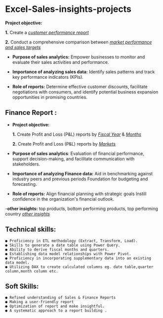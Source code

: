 # Excel-Sales-insights-projects

**Project objective:**

   **1.** Create a _[customer performance report](https://github.com/suman29bishnoi/Excel-Sales-insights-projects/blob/main/Customer%20Performance%20Report.pdf)_ 

  **2.** Conduct a comprehensive comparison between _[market performance and sales targets](https://github.com/suman29bishnoi/Excel-Sales-insights-projects/blob/main/Market%20Performance%20vs%20Target%20Report.pdf)_

- **Purpose of sales analytics:** Empower businesses to monitor and evaluate their sales activities and performance.

- **Importance of analyzing sales data:** Identify sales patterns and track key performance indicators (KPIs).

- **Role of reports:** Determine effective customer discounts, facilitate negotiations with consumers, and identify potential business expansion opportunities in promising countries.


## Finance Report :

- **Project objective:** 

    **1.** Create Profit and Loss (P&L) reports by _[Fiscal Year](https://github.com/suman29bishnoi/Excel-Sales-insights-projects/blob/main/P%26L%20Statement%20by%20Fiscal%20Year.pdf)_ & _[Months](https://github.com/suman29bishnoi/Excel-Sales-insights-projects/blob/main/P%26L%20Statement%20by%20Months.pdf)_ 

   **2.** Create Profit and Loss (P&L) reports by _[Markets](https://github.com/suman29bishnoi/Excel-Sales-insights-projects/blob/main/P%26L%20Statement%20by%20Markets.pdf)_

- **Purpose of sales analytics**: Evaluation of financial performance, support decision-making, and facilitate communication with stakeholders.

- **Importance of analyzing Finance data:** Aid in benchmarking against industry peers and previous periods Foundation for budgeting and forecasting.

- **Role of reports:** Align financial planning with strategic goals Instill confidence in the organization's financial outlook.

-**other insights:** top products, bottom performing products, top performing country
      _[other insights](https://github.com/suman29bishnoi/Excel-Sales-insights-projects/blob/main/AtliQ%20sales%20and%20finance%20report.pdf)_
## Technical skills:
	● Proficiency in ETL methodology (Extract, Transform, Load).
	● Skills to generate a date table using Power Query.
	● Ability to derive fiscal months and quarters.
	● Establishing data model relationships with Power Pivot.
	● Proficiency in incorporating supplementary data into an existing data model.
	● Utilizing DAX to create calculated columns eg. date table,quarter column,month column etc.
 	

## Soft Skills:
	● Refined understanding of Sales & Finance Reports
	● Making a user-friendly report
	● Optimization of report and make insightful.
	● A systematic approach to a report building .
